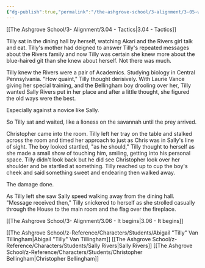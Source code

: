 ```yaml
---
{"dg-publish":true,"permalink":"/the-ashgrove-school/3-alignment/3-05-war-declaration/"}
---
```


[[The Ashgrove School/3- Alignment/3.04 - Tactics\|3.04 - Tactics]]

Tilly sat in the dining hall by herself, watching Akari and the Rivers girl talk and eat. Tilly's mother had deigned to answer Tilly's repeated messages about the Rivers family and now Tilly was certain she knew more about the blue-haired git than she knew about herself. Not there was much. 

Tilly knew the Rivers were a pair of Academics. Studying biology in Central Pennsylvania. "How quaint," Tilly thought derisively. With Laurie Vance giving her special training, and the Bellingham boy drooling over her, Tilly wanted Sally Rivers put in her place and after a little thought, she figured the old ways were the best. 

Especially against a novice like Sally.

So Tilly sat and waited, like a lioness on the savannah until the prey arrived. 

Christopher came into the room. Tilly left her tray on the table and stalked across the room and timed her approach to just as Chris was in Sally's line of sight. The boy looked startled, "as he should," Tilly thought to herself as she made a small show of touching him, smiling, getting into his personal space. Tilly didn't look back but he did see Christopher look over her shoulder and be startled at something. Tilly reached up to cup the boy's cheek and said something sweet and endearing then walked away. 

The damage done. 

As Tilly left she saw Sally speed walking away from the dining hall. "Message received then," Tilly snickered to herself as she strolled casually through the House to the main room and the flag over the fireplace. 

[[The Ashgrove School/3- Alignment/3.06 - It begins\|3.06 - It begins]]

[[The Ashgrove School/z-Reference/Characters/Students/Abigail "Tilly" Van Tillingham\|Abigail "Tilly" Van Tillingham]]
[[The Ashgrove School/z-Reference/Characters/Students/Sally Rivers\|Sally Rivers]]
[[The Ashgrove School/z-Reference/Characters/Students/Christopher Bellingham\|Christopher Bellingham]]
